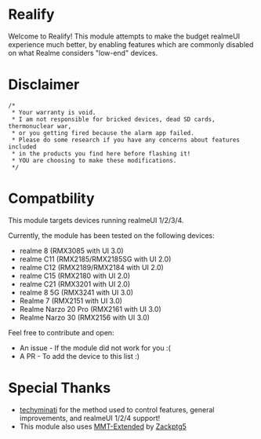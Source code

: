 # Realify
Welcome to Realify! This module attempts to make the budget realmeUI experience much better, by enabling features which are commonly disabled on what Realme considers "low-end" devices.

# Disclaimer
```
/*
 * Your warranty is void.
 * I am not responsible for bricked devices, dead SD cards, thermonuclear war,
 * or you getting fired because the alarm app failed.
 * Please do some research if you have any concerns about features included
 * in the products you find here before flashing it!
 * YOU are choosing to make these modifications.
 */
```

# Compatbility
This module targets devices running realmeUI 1/2/3/4.

Currently, the module has been tested on the following devices:
- realme 8 (RMX3085 with UI 3.0)
- realme C11 (RMX2185/RMX2185SG with UI 2.0)
- realme C12 (RMX2189/RMX2184 with UI 2.0)
- realme C15 (RMX2180 with UI 2.0)
- realme C21 (RMX3201 with UI 2.0)
- realme 8 5G (RMX3241 with UI 3.0)
- Realme 7 (RMX2151 with UI 3.0)
- Realme Narzo 20 Pro (RMX2161 with UI 3.0)
- Realme Narzo 30 (RMX2156 with UI 3.0)

Feel free to contribute and open:
* An issue - If the module did not work for you :(
* A PR - To add the device to this list :)

# Special Thanks
- [techyminati](https://github.com/techyminati) for the method used to control features, general improvements, and realmeUI 1/2/4 support!
- This module also uses [MMT-Extended](https://github.com/Zackptg5/MMT-Extended) by [Zackptg5](https://github.com/Zackptg5)
